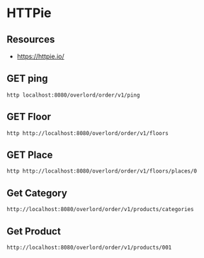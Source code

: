 # HTTPie
## Resources
- https://httpie.io/

## GET ping
```
http localhost:8080/overlord/order/v1/ping
```
## GET Floor
```
http http://localhost:8080/overlord/order/v1/floors
```
## GET Place
```
http http://localhost:8080/overlord/order/v1/floors/places/0
```
## Get Category
```
http://localhost:8080/overlord/order/v1/products/categories
```
## Get Product
```
http://localhost:8080/overlord/order/v1/products/001
```